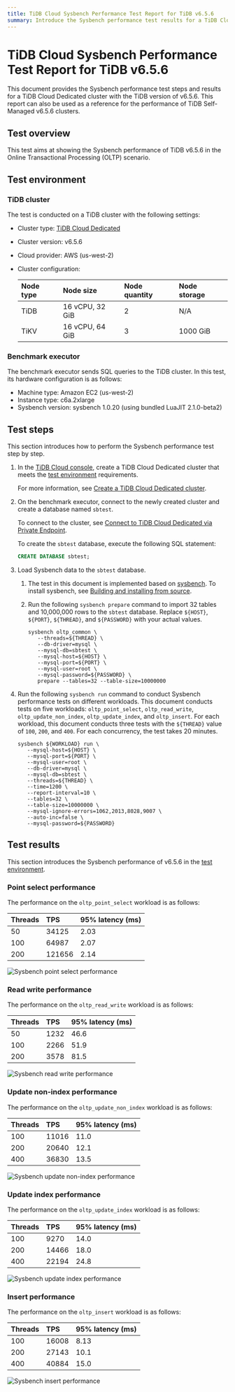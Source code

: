 ```yaml
---
title: TiDB Cloud Sysbench Performance Test Report for TiDB v6.5.6
summary: Introduce the Sysbench performance test results for a TiDB Cloud Dedicated cluster with the TiDB version of v6.5.6.
---
```


# TiDB Cloud Sysbench Performance Test Report for TiDB v6.5.6

This document provides the Sysbench performance test steps and results for a TiDB Cloud Dedicated cluster with the TiDB version of v6.5.6. This report can also be used as a reference for the performance of TiDB Self-Managed v6.5.6 clusters.

## Test overview

This test aims at showing the Sysbench performance of TiDB v6.5.6 in the Online Transactional Processing (OLTP) scenario.

## Test environment

### TiDB cluster

The test is conducted on a TiDB cluster with the following settings:

- Cluster type: [TiDB Cloud Dedicated](/tidb-cloud/select-cluster-tier.md#tidb-cloud-dedicated)
- Cluster version: v6.5.6
- Cloud provider: AWS (us-west-2)
- Cluster configuration:

   | Node type | Node size       | Node quantity | Node storage |
   | :-------- | :-------------- | :------------ | :----------- |
   | TiDB      | 16 vCPU, 32 GiB | 2             | N/A          |
   | TiKV      | 16 vCPU, 64 GiB | 3             | 1000 GiB     |

### Benchmark executor

The benchmark executor sends SQL queries to the TiDB cluster. In this test, its hardware configuration is as follows:

- Machine type: Amazon EC2 (us-west-2)
- Instance type: c6a.2xlarge
- Sysbench version: sysbench 1.0.20 (using bundled LuaJIT 2.1.0-beta2)

## Test steps

This section introduces how to perform the Sysbench performance test step by step.

1. In the [TiDB Cloud console](https://tidbcloud.com/), create a TiDB Cloud Dedicated cluster that meets the [test environment](#tidb-cluster) requirements.

   For more information, see [Create a TiDB Cloud Dedicated cluster](/tidb-cloud/create-tidb-cluster.md).

2. On the benchmark executor, connect to the newly created cluster and create a database named `sbtest`.

   To connect to the cluster, see [Connect to TiDB Cloud Dedicated via Private Endpoint](/tidb-cloud/set-up-private-endpoint-connections.md).

   To create the `sbtest` database, execute the following SQL statement:

   ```sql
   CREATE DATABASE sbtest;
   ```

3. Load Sysbench data to the `sbtest` database.

   1. The test in this document is implemented based on [sysbench](https://github.com/akopytov/sysbench). To install sysbench, see [Building and installing from source](https://github.com/akopytov/sysbench#building-and-installing-from-source).

   2. Run the following `sysbench prepare` command to import 32 tables and 10,000,000 rows to the `sbtest` database. Replace `${HOST}`, `${PORT}`, `${THREAD}`, and `${PASSWORD}` with your actual values.

      ```shell
      sysbench oltp_common \
         --threads=${THREAD} \
         --db-driver=mysql \
         --mysql-db=sbtest \
         --mysql-host=${HOST} \
         --mysql-port=${PORT} \
         --mysql-user=root \
         --mysql-password=${PASSWORD} \
         prepare --tables=32 --table-size=10000000
      ```

4. Run the following `sysbench run` command to conduct Sysbench performance tests on different workloads. This document conducts tests on five workloads: `oltp_point_select`, `oltp_read_write`, `oltp_update_non_index`, `oltp_update_index`, and `oltp_insert`. For each workload, this document conducts three tests with the `${THREAD}` value of `100`, `200`, and `400`. For each concurrency, the test takes 20 minutes.

   ```shell
   sysbench ${WORKLOAD} run \
      --mysql-host=${HOST} \
      --mysql-port=${PORT} \
      --mysql-user=root \
      --db-driver=mysql \
      --mysql-db=sbtest \
      --threads=${THREAD} \
      --time=1200 \
      --report-interval=10 \
      --tables=32 \
      --table-size=10000000 \
      --mysql-ignore-errors=1062,2013,8028,9007 \
      --auto-inc=false \
      --mysql-password=${PASSWORD}
   ```

## Test results

This section introduces the Sysbench performance of v6.5.6 in the [test environment](#test-environment).

### Point select performance

The performance on the `oltp_point_select` workload is as follows:

| Threads | TPS    | 95% latency (ms) |
| :------ | :----- | :--------------- |
| 50      | 34125  | 2.03             |
| 100     | 64987  | 2.07             |
| 200     | 121656 | 2.14             |

![Sysbench point select performance](./media/tidb-cloud/v6.5.6-oltp_select_point.png)

### Read write performance

The performance on the `oltp_read_write` workload is as follows:

| Threads | TPS  | 95% latency (ms) |
| :------ | :--- | :--------------- |
| 50      | 1232 | 46.6             |
| 100     | 2266 | 51.9             |
| 200     | 3578 | 81.5             |

![Sysbench read write performance](./media/tidb-cloud/v6.5.6-oltp_read_write.png)

### Update non-index performance

The performance on the `oltp_update_non_index` workload is as follows:

| Threads | TPS   | 95% latency (ms) |
| :------ | :---- | :--------------- |
| 100     | 11016 | 11.0             |
| 200     | 20640 | 12.1             |
| 400     | 36830 | 13.5             |

![Sysbench update non-index performance](./media/tidb-cloud/v6.5.6-oltp_update_non_index.png)

### Update index performance

The performance on the `oltp_update_index` workload is as follows:

| Threads | TPS   | 95% latency (ms) |
| :------ | :---- | :--------------- |
| 100     | 9270  | 14.0             |
| 200     | 14466 | 18.0             |
| 400     | 22194 | 24.8             |

![Sysbench update index performance](./media/tidb-cloud/v6.5.6-oltp_update_index.png)

### Insert performance

The performance on the `oltp_insert` workload is as follows:

| Threads | TPS   | 95% latency (ms) |
| :------ | :---- | :--------------- |
| 100     | 16008 | 8.13             |
| 200     | 27143 | 10.1             |
| 400     | 40884 | 15.0             |

![Sysbench insert performance](./media/tidb-cloud/v6.5.6-oltp_insert.png)
